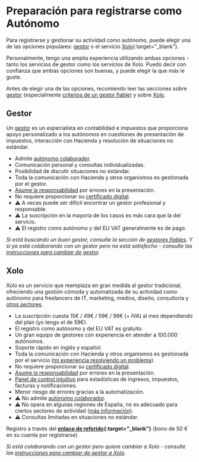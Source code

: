 # Preparación para registrarse como Autónomo

Para registrarse y gestionar su actividad como autónomo, puede elegir una de las opciones populares: [gestor](#gestores-de-confianza) o
el servicio [Xolo](https://bit.ly/xolosignup){:target="_blank"}.

Personalmente, tengo una amplia experiencia utilizando ambas opciones - tanto los servicios de gestor como los servicios de Xolo. Puedo decir con confianza que ambas opciones son buenas, y puede elegir la que más le guste.

Antes de elegir una de las opciones, recomiendo leer las secciones sobre [gestor](#gestor-1) (especialmente
[criterios de un gestor fiable](#criterios-de-un-gestor-fiable)) y sobre [Xolo](#xolo-1).

## Gestor

Un [gestor](#gestores-de-confianza) es un especialista en contabilidad e impuestos que proporciona apoyo personalizado a los autónomos en cuestiones
de presentación de impuestos, interacción con Hacienda y resolución de situaciones no estándar.

- Admite [autónomo colaborador](#autónomo-colaborador).
- Comunicación personal y consultas individualizadas.
- Posibilidad de discutir situaciones no estándar.
- Toda la comunicación con Hacienda y otros organismos es gestionada por el gestor.
- [Asume la responsabilidad](#responsabilidad-del-gestor) por errores en la presentación.
- No requiere proporcionar su [certificado digital](#proporcionar-certificado-digital-al-gestor).
- ⚠️ A veces puede ser difícil encontrar un gestor profesional y responsable.
- ⚠️ La suscripción en la mayoría de los casos es más cara que la del servicio.
- ⚠️ El registro como autónomo y del EU VAT generalmente es de pago.

_Si está buscando un buen gestor, consulte la sección de [gestores fiables](#gestores-de-confianza). Y si ya
está colaborando con un gestor pero no está satisfecho - consulte las [instrucciones para cambiar de gestor](#cambio-de-gestor)._

## Xolo

Xolo es un servicio que reemplaza en gran medida al gestor tradicional, ofreciendo una gestión cómoda y automatizada
de su actividad como autónomo para freelancers de IT, marketing, medios, diseño, consultoría
y [otros sectores](#es-xolo-adecuado-para-ti).

- La suscripción cuesta 15€ / 49€ / 59€ / 99€ (+ IVA) al mes dependiendo del plan (yo tengo el de 59€).
- El registro como autónomo y del EU VAT es gratuito.
- Un gran equipo de gestores con experiencia en atender a 100.000 autónomos.
- Soporte rápido en inglés y español.
- Toda la comunicación con Hacienda y otros organismos es gestionada por
  el servicio ([mi experiencia resolviendo un problema](#mi-problema-con-hacienda-española)).
- No requiere proporcionar su [certificado digital](#proporcionar-certificado-digital-al-gestor).
- [Asume la responsabilidad](#responsabilidad-de-xolo) por errores en la presentación.
- [Panel de control intuitivo](#demo-del-panel-de-control-tutoriales) para estadísticas de ingresos, impuestos, facturas y
  notificaciones.
- Menor riesgo de errores gracias a la automatización.
- ⚠️ No admite [autónomo colaborador](#autónomo-colaborador).
- ⚠️ No opera en algunas regiones de España, no es adecuado para ciertos sectores
  de actividad ([más información](#es-xolo-adecuado-para-ti)).
- ⚠️ Consultas limitadas en situaciones no estándar.

Registro a través del **[enlace de referido](https://bit.ly/xolosignup){:target="_blank"}** (bono de 50 € en su cuenta
por registrarse).

_Si está colaborando con un gestor pero quiere cambiar a
Xolo - consulte las [instrucciones para cambiar de gestor a Xolo](#transición-de-gestor-a-xolo)._ 
